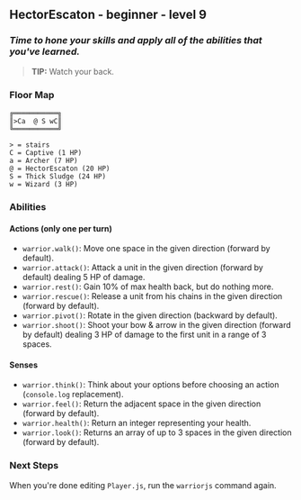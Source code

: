 ## HectorEscaton - beginner - level 9

### _Time to hone your skills and apply all of the abilities that you've learned._

> **TIP:** Watch your back.


### Floor Map

```
╔═══════════╗
║>Ca  @ S wC║
╚═══════════╝

> = stairs
C = Captive (1 HP)
a = Archer (7 HP)
@ = HectorEscaton (20 HP)
S = Thick Sludge (24 HP)
w = Wizard (3 HP)
```

### Abilities

#### Actions (only one per turn)

* `warrior.walk()`: Move one space in the given direction (forward by default).
* `warrior.attack()`: Attack a unit in the given direction (forward by default) dealing 5 HP of damage.
* `warrior.rest()`: Gain 10% of max health back, but do nothing more.
* `warrior.rescue()`: Release a unit from his chains in the given direction (forward by default).
* `warrior.pivot()`: Rotate in the given direction (backward by default).
* `warrior.shoot()`: Shoot your bow & arrow in the given direction (forward by default) dealing 3 HP of damage to the first unit in a range of 3 spaces.

#### Senses

* `warrior.think()`: Think about your options before choosing an action (`console.log` replacement).
* `warrior.feel()`: Return the adjacent space in the given direction (forward by default).
* `warrior.health()`: Return an integer representing your health.
* `warrior.look()`: Returns an array of up to 3 spaces in the given direction (forward by default).

### Next Steps

When you're done editing `Player.js`, run the `warriorjs` command again.

